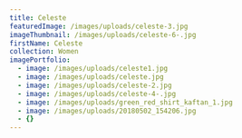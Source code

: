 ```yaml
---
title: Celeste
featuredImage: /images/uploads/celeste-3.jpg
imageThumbnail: /images/uploads/celeste-6-.jpg
firstName: Celeste
collection: Women
imagePortfolio:
  - image: /images/uploads/celeste1.jpg
  - image: /images/uploads/celeste.jpg
  - image: /images/uploads/celeste-2.jpg
  - image: /images/uploads/celeste-4-.jpg
  - image: /images/uploads/green_red_shirt_kaftan_1.jpg
  - image: /images/uploads/20180502_154206.jpg
  - {}
---
```


